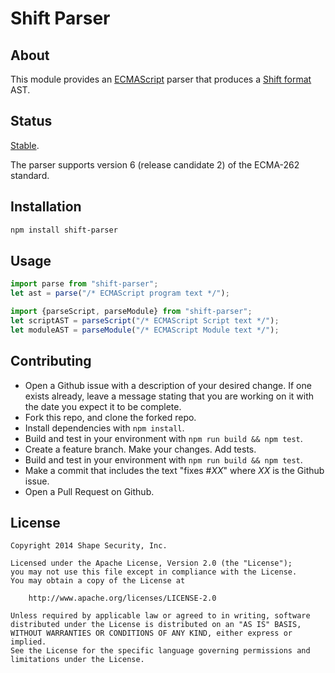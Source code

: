 Shift Parser
============


## About

This module provides an [ECMAScript](http://www.ecma-international.org/publications/standards/Ecma-262.htm)
parser that produces a [Shift format](https://github.com/shapesecurity/shift-spec) AST.


## Status

[Stable](http://nodejs.org/api/documentation.html#documentation_stability_index).

The parser supports version 6 (release candidate 2) of the ECMA-262 standard.


## Installation

```sh
npm install shift-parser
```


## Usage

```js
import parse from "shift-parser";
let ast = parse("/* ECMAScript program text */");
```

```js
import {parseScript, parseModule} from "shift-parser";
let scriptAST = parseScript("/* ECMAScript Script text */");
let moduleAST = parseModule("/* ECMAScript Module text */");
```


## Contributing

* Open a Github issue with a description of your desired change. If one exists already, leave a message stating that you are working on it with the date you expect it to be complete.
* Fork this repo, and clone the forked repo.
* Install dependencies with `npm install`.
* Build and test in your environment with `npm run build && npm test`.
* Create a feature branch. Make your changes. Add tests.
* Build and test in your environment with `npm run build && npm test`.
* Make a commit that includes the text "fixes #*XX*" where *XX* is the Github issue.
* Open a Pull Request on Github.


## License

    Copyright 2014 Shape Security, Inc.

    Licensed under the Apache License, Version 2.0 (the "License");
    you may not use this file except in compliance with the License.
    You may obtain a copy of the License at

        http://www.apache.org/licenses/LICENSE-2.0

    Unless required by applicable law or agreed to in writing, software
    distributed under the License is distributed on an "AS IS" BASIS,
    WITHOUT WARRANTIES OR CONDITIONS OF ANY KIND, either express or implied.
    See the License for the specific language governing permissions and
    limitations under the License.
